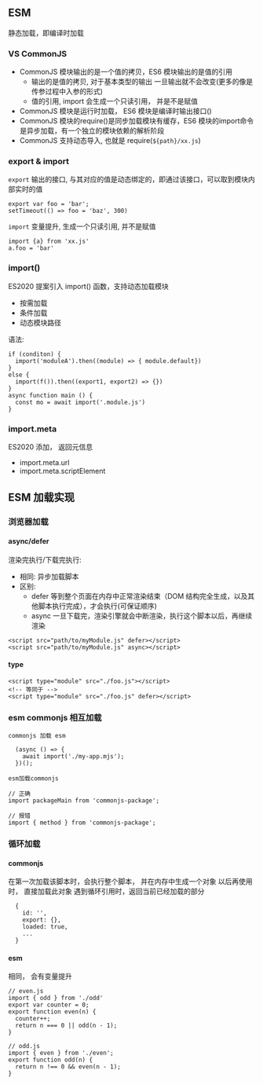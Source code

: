 


## ESM


静态加载，即编译时加载

### VS CommonJS

- CommonJS 模块输出的是一个值的拷贝，ES6 模块输出的是值的引用
  - 输出的是值的拷贝, 对于基本类型的输出 一旦输出就不会改变(更多的像是传参过程中入参的形式)
  - 值的引用, import 会生成一个只读引用， 并是不是赋值
- CommonJS 模块是运行时加载， ES6 模块是编译时输出接口()
- CommonJS 模块的require()是同步加载模块有缓存，ES6 模块的import命令是异步加载，有一个独立的模块依赖的解析阶段
- CommonJS 支持动态导入, 也就是 require(`${path}/xx.js`)


### export & import

`export` 输出的接口, 与其对应的值是动态绑定的，即通过该接口，可以取到模块内部实时的值

```
export var foo = 'bar';
setTimeout(() => foo = 'baz', 300)
```

`import`  变量提升, 生成一个只读引用, 并不是赋值
```
import {a} from 'xx.js'
a.foo = 'bar'
```

### import()

ES2020 提案引入 import() 函数，支持动态加载模块 
- 按需加载
- 条件加载
- 动态模块路径

语法:
```
if (conditon) {
  import('moduleA').then((module) => { module.default})
}
else {
  import(f()).then((export1, export2) => {})
}
async function main () {
  const mo = await import('.module.js')
}
```

### import.meta

ES2020 添加， 返回元信息 
- import.meta.url
- import.meta.scriptElement

## ESM 加载实现 


### 浏览器加载


#### async/defer

渲染完执行/下载完执行:
- 相同: 异步加载脚本 
- 区别:
  - defer 等到整个页面在内存中正常渲染结束（DOM 结构完全生成，以及其他脚本执行完成），才会执行(可保证顺序)
  - async 一旦下载完，渲染引擎就会中断渲染，执行这个脚本以后，再继续渲染
```
<script src="path/to/myModule.js" defer></script>
<script src="path/to/myModule.js" async></script>
```

#### type

```
<script type="module" src="./foo.js"></script>
<!-- 等同于 -->
<script type="module" src="./foo.js" defer></script>
```

### esm commonjs 相互加载

`commonjs 加载 esm`  
```
  (async () => {
    await import('./my-app.mjs');
  })();
```

`esm加载commonjs`
```
// 正确
import packageMain from 'commonjs-package';

// 报错
import { method } from 'commonjs-package';
```


### 循环加载 

#### commonjs

在第一次加载该脚本时，会执行整个脚本， 并在内存中生成一个对象 
以后再使用时， 直接加载此对象 
遇到循环引用时，返回当前已经加载的部分 

```
  {
    id: '',
    export: {},
    loaded: true,
    ...
  }
```

#### esm

相同， 会有变量提升 

```
// even.js
import { odd } from './odd'
export var counter = 0;
export function even(n) {
  counter++;
  return n === 0 || odd(n - 1);
}

// odd.js
import { even } from './even';
export function odd(n) {
  return n !== 0 && even(n - 1);
}

```